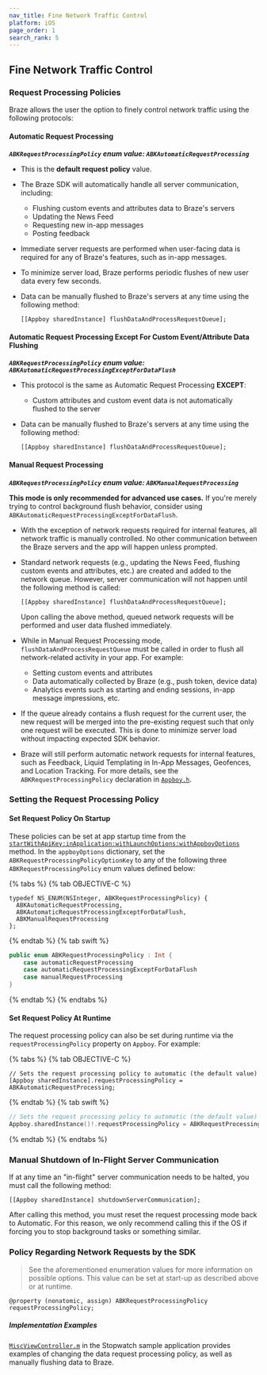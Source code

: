 ```yaml
---
nav_title: Fine Network Traffic Control
platform: iOS
page_order: 1
search_rank: 5
---
```

## Fine Network Traffic Control

### Request Processing Policies

Braze allows the user the option to finely control network traffic using the following protocols:

#### Automatic Request Processing

__*`ABKRequestProcessingPolicy` enum value: `ABKAutomaticRequestProcessing`*__

- This is the **default request policy** value.
- The Braze SDK will automatically handle all server communication, including:
	- Flushing custom events and attributes data to Braze's servers
	- Updating the News Feed
	- Requesting new in-app messages
	- Posting feedback
- Immediate server requests are performed when user-facing data is required for any of Braze's features, such as in-app messages.
- To minimize server load, Braze performs periodic flushes of new user data every few seconds.
- Data can be manually flushed to Braze's servers at any time using the following method:

	```
	[[Appboy sharedInstance] flushDataAndProcessRequestQueue];
	```

#### Automatic Request Processing Except For Custom Event/Attribute Data Flushing

__*`ABKRequestProcessingPolicy` enum value: `ABKAutomaticRequestProcessingExceptForDataFlush`*__

- This protocol is the same as Automatic Request Processing **EXCEPT**:
	- Custom attributes and custom event data is not automatically flushed to the server
- Data can be manually flushed to Braze's servers at any time using the following method:

	```
	[[Appboy sharedInstance] flushDataAndProcessRequestQueue];
	```

#### Manual Request Processing

__*`ABKRequestProcessingPolicy` enum value: `ABKManualRequestProcessing`*__

**This mode is only recommended for advanced use cases.** If you're merely trying to control background flush behavior, consider using `ABKAutomaticRequestProcessingExceptForDataFlush`.

- With the exception of network requests required for internal features, all network traffic is manually controlled. No other communication between the Braze servers and the app will happen unless prompted.
- Standard network requests (e.g., updating the News Feed, flushing custom events and attributes, etc.) are created and added to the network queue. However, server communication will not happen until the following method is called:

	```
	[[Appboy sharedInstance] flushDataAndProcessRequestQueue];
	```

	Upon calling the above method, queued network requests will be performed and user data flushed immediately.
- While in Manual Request Processing mode, `flushDataAndProcessRequestQueue` must be called in order to flush all network-related activity in your app. For example:
	- Setting custom events and attributes
	- Data automatically collected by Braze (e.g., push token, device data)
	- Analytics events such as starting and ending sessions, in-app message impressions, etc.
- If the queue already contains a flush request for the current user, the new request will be merged into the pre-existing request such that only one request will be executed. This is done to minimize server load without impacting expected SDK behavior.
- Braze will still perform automatic network requests for internal features, such as Feedback, Liquid Templating in In-App Messages, Geofences, and Location Tracking. For more details, see the `ABKRequestProcessingPolicy` declaration in [`Appboy.h`][4].

### Setting the Request Processing Policy

#### Set Request Policy On Startup

These policies can be set at app startup time from the [`startWithApiKey:inApplication:withLaunchOptions:withAppboyOptions`][3] method. In the `appboyOptions` dictionary, set the `ABKRequestProcessingPolicyOptionKey` to any of the following three `ABKRequestProcessingPolicy` enum values defined below:

{% tabs %}
{% tab OBJECTIVE-C %}

```objc
typedef NS_ENUM(NSInteger, ABKRequestProcessingPolicy) {
  ABKAutomaticRequestProcessing,
  ABKAutomaticRequestProcessingExceptForDataFlush,
  ABKManualRequestProcessing
};
```

{% endtab %}
{% tab swift %}

```swift
public enum ABKRequestProcessingPolicy : Int {
    case automaticRequestProcessing
    case automaticRequestProcessingExceptForDataFlush
    case manualRequestProcessing
}
```

{% endtab %}
{% endtabs %}

#### Set Request Policy At Runtime

The request processing policy can also be set during runtime via the `requestProcessingPolicy` property on `Appboy`. For example:

{% tabs %}
{% tab OBJECTIVE-C %}

```objc
// Sets the request processing policy to automatic (the default value)
[Appboy sharedInstance].requestProcessingPolicy = ABKAutomaticRequestProcessing;
```

{% endtab %}
{% tab swift %}

```swift
// Sets the request processing policy to automatic (the default value)
Appboy.sharedInstance()!.requestProcessingPolicy = ABKRequestProcessingPolicy.automaticRequestProcessing
```

{% endtab %}
{% endtabs %}

### Manual Shutdown of In-Flight Server Communication

If at any time an "in-flight" server communication needs to be halted, you must call the following method:

```objc
[[Appboy sharedInstance] shutdownServerCommunication];
```

After calling this method, you must reset the request processing mode back to Automatic. For this reason, we only recommend calling this if the OS if forcing you to stop background tasks or something similar.

### Policy Regarding Network Requests by the SDK

>  See the aforementioned enumeration values for more information on possible options. This value can be set at start-up as described above or at runtime.

```objc
@property (nonatomic, assign) ABKRequestProcessingPolicy requestProcessingPolicy;
```

##### Implementation Examples
[`MiscViewController.m`][2] in the Stopwatch sample application provides examples of changing the data request processing policy, as well as manually flushing data to Braze.


[2]: https://github.com/Appboy/appboy-ios-sdk/blob/master/Example/Stopwatch/MiscViewController.m
[3]: #customizing-appboy-on-startup
[4]: https://github.com/Appboy/appboy-ios-sdk/blob/master/AppboyKit/headers/AppboyKitLibrary/Appboy.h
